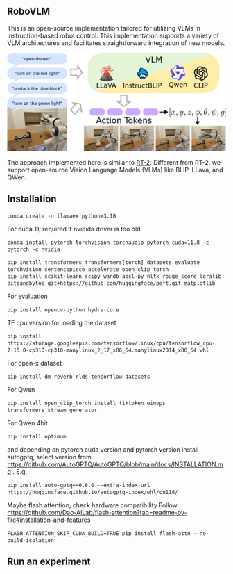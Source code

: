 ## RoboVLM

This is an open-source implementation tailored for utilizing VLMs in
instruction-based robot control. This implementation supports
a variety of VLM architectures and facilitates straightforward
integration of new models. 

![Page 1](assets/teaser_compressed.png)



The approach implemented here is similar to
[RT-2](https://arxiv.org/abs/2307.15818). 
Different from RT-2, we support open-source Vision Language Models (VLMs) like BLIP, LLava, and QWen. 



[//]: # (We use our framework to train multiple VLMs and evaluate them on a physical robot.)



## Installation

```
conda create -n llamaex python=3.10
```

For cuda 11, required if nvidida driver is too old
```
conda install pytorch torchvision torchaudio pytorch-cuda=11.8 -c pytorch -c nvidia
```

```
pip install transformers transformers[torch] datasets evaluate torchvision sentencepiece accelerate open_clip_torch
pip install scikit-learn scipy wandb absl-py nltk rouge_score loralib bitsandbytes git+https://github.com/huggingface/peft.git matplotlib

```

For evaluation
```
pip install opencv-python hydra-core
```
TF cpu version for loading the dataset
```
pip install https://storage.googleapis.com/tensorflow/linux/cpu/tensorflow_cpu-2.15.0-cp310-cp310-manylinux_2_17_x86_64.manylinux2014_x86_64.whl
```
For open-x dataset
```
pip install dm-reverb rlds tensorflow-datasets
```

For Qwen
```
pip install open_clip_torch install tiktoken einops transformers_stream_generator
```
For Qwen 4bit
```
pip install optimum
```
and depending on pytorch cuda version and pytorch version install autogptq, 
select version from https://github.com/AutoGPTQ/AutoGPTQ/blob/main/docs/INSTALLATION.md . E.g.
```
pip install auto-gptq==0.6.0 --extra-index-url https://huggingface.github.io/autogptq-index/whl/cu118/
```

Maybe flash attention, check hardware compatibility
Follow https://github.com/Dao-AILab/flash-attention?tab=readme-ov-file#installation-and-features
```
FLASH_ATTENTION_SKIP_CUDA_BUILD=TRUE pip install flash-attn --no-build-isolation
```

## Run an experiment


